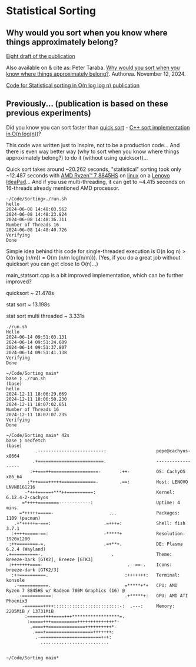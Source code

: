 # Statistical Sorting
## Why would you sort when you know where things approximately belong?

[Eight draft of the publication](./sorting_publication/Sorting/sorting8.pdf)

Also available on & cite as: Peter Taraba. [Why would you sort when you know where things approximately belong?](https://doi.org/10.22541/au.173145007.70152282/v1). Authorea. November 12, 2024.

[Code for Statistical sorting in O(n log log n) publication](./sorting_publication/)

## Previously... (publication is based on these previous experiments)

Did you know you can sort faster than [quick sort](https://en.wikipedia.org/wiki/Quicksort) - [C++ sort implementation in O(n log(n))](https://cplusplus.com/reference/algorithm/sort/)?

This code was written just to inspire, not to be a production code... And there is even way better way (why to sort when you know where things approximately belong?) to do it (without using quicksort)...

Quick sort takes around ~20.262 seconds, "statistical" sorting took only ~12.487 seconds with [AMD Ryzen™ 7 8845HS](https://www.amd.com/en/products/processors/laptop/ryzen/8000-series/amd-ryzen-7-8845hs.html) on [linux](https://kernel.org/) on a [Lenovo](https://www.lenovo.com/) [IdeaPad](https://www.lenovo.com/us/en/c/laptops/ideapad/)... And if you use multi-threading, it can get to ~4.415 seconds on 16-threads already mentioned AMD processor.

```
~/Code/Sorting>./run.sh
hello
2024-06-08 14:48:03.562
2024-06-08 14:48:23.824
2024-06-08 14:48:36.311
Number of Threads 16
2024-06-08 14:48:40.726
Verifying
Done
```


Simple idea behind this code for single-threaded execution is O(n log n) > O(n log (n/m)) = O(m (n/m log(n/m))). (Yes, if you do a great job without quicksort you can get close to O(n)...)

main_statsort.cpp is a bit improved implementation, which can be further improved?

quicksort ~ 21.478s

stat sort ~ 13.198s

stat sort multi threaded ~ 3.331s

```
./run.sh
Hello
2024-06-14 09:51:03.131
2024-06-14 09:51:24.609
2024-06-14 09:51:37.807
2024-06-14 09:51:41.138
Verifying
Done
```



```
~/Code/Sorting main*
base ❯ ./run.sh                                                                                           (base) 
hello
2024-12-11 18:06:29.669
2024-12-11 18:06:50.230
2024-12-11 18:07:02.851
Number of Threads 16
2024-12-11 18:07:07.235
Verifying
Done

~/Code/Sorting main* 42s
base ❯ neofetch                                                                                           (base) 
           .-------------------------:                   pepe@cachyos-x8664 
          .+=========================.                   ------------------ 
         :++===++==================-       :++-          OS: CachyOS x86_64 
        :*++====+++++=============-        .==:          Host: LENOVO LNVNB161216 
       -*+++=====+***++==========:                       Kernel: 6.12.4-2-cachyos 
      =*++++========------------:                        Uptime: 4 mins 
     =*+++++=====-                     ...               Packages: 1109 (pacman) 
   .+*+++++=-===:                    .=+++=:             Shell: fish 3.7.1 
  :++++=====-==:                     -*****+             Resolution: 1920x1200 
 :++========-=.                      .=+**+.             DE: Plasma 6.2.4 (Wayland) 
.+==========-.                          .                Theme: Breeze-Dark [GTK2], Breeze [GTK3] 
 :+++++++====-                                .--==-.    Icons: breeze-dark [GTK2/3] 
  :++==========.                             :+++++++:   Terminal: konsole 
   .-===========.                            =*****+*+   CPU: AMD Ryzen 7 8845HS w/ Radeon 780M Graphics (16) @  
    .-===========:                           .+*****+:   GPU: AMD ATI Phoenix3 
      -=======++++:::::::::::::::::::::::::-:  .---:     Memory: 2205MiB / 13731MiB 
       :======++++====+++******************=.
        :=====+++==========++++++++++++++*-                                      
         .====++==============++++++++++*-                                       
          .===+==================+++++++:
           .-=======================+++:
             ..........................


~/Code/Sorting main*
```

